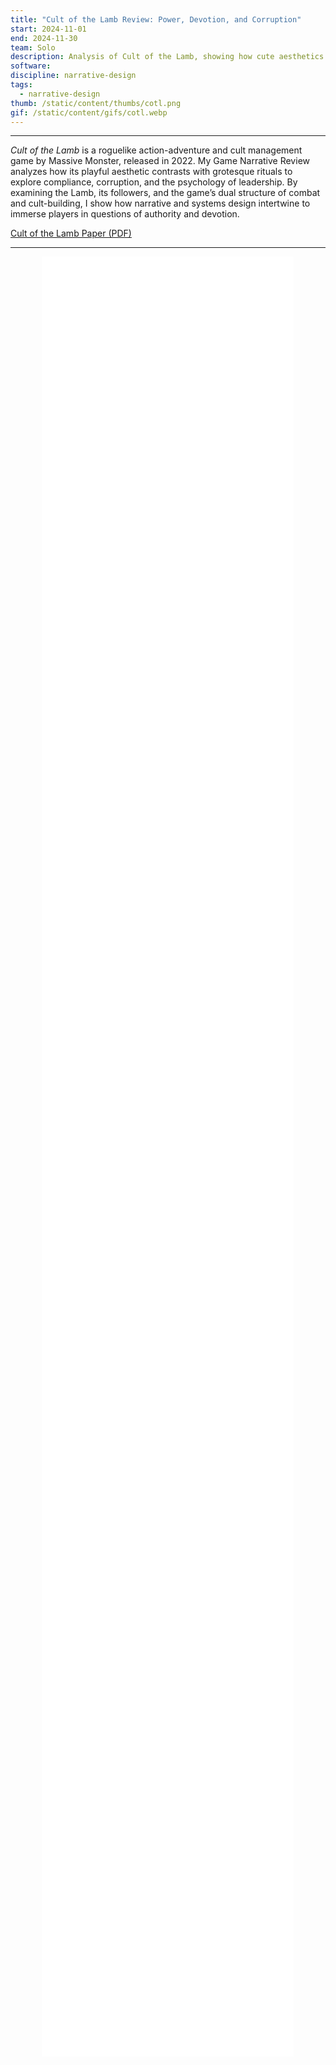 ```yaml
---
title: "Cult of the Lamb Review: Power, Devotion, and Corruption"
start: 2024-11-01
end: 2024-11-30
team: Solo
description: Analysis of Cult of the Lamb, showing how cute aesthetics and grotesque mechanics fuse to examine power, devotion, and the corruption of leadership.
software:
discipline: narrative-design
tags:
  - narrative-design
thumb: /static/content/thumbs/cotl.png
gif: /static/content/gifs/cotl.webp
---
```

---

*Cult of the Lamb* is a roguelike action-adventure and cult management game by Massive Monster, released in 2022. My Game Narrative Review analyzes how its playful aesthetic contrasts with grotesque rituals to explore compliance, corruption, and the psychology of leadership. By examining the Lamb, its followers, and the game’s dual structure of combat and cult-building, I show how narrative and systems design intertwine to immerse players in questions of authority and devotion.

[Cult of the Lamb Paper (PDF)](ShchVasilisa_GNR2025_CultoftheLamb.pdf)

---

<div style="display:flex; justify-content:center; width:100%;">
  <div style="width:80%; height:72vh;">
    <iframe 
      src="ShchVasilisa_GNR2025_CultoftheLamb.pdf" 
      style="border:none; width:100%; height:100%;" 
    ></iframe>
  </div>
</div>